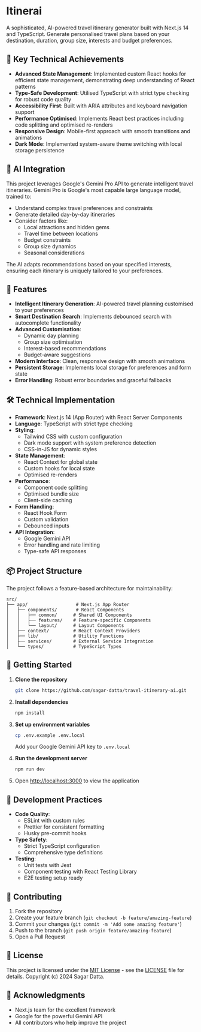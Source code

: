 # Itinerai

A sophisticated, AI-powered travel itinerary generator built with Next.js 14 and TypeScript. Generate personalised travel plans based on your destination, duration, group size, interests and budget preferences.

## 🌟 Key Technical Achievements

- **Advanced State Management**: Implemented custom React hooks for efficient state management, demonstrating deep understanding of React patterns
- **Type-Safe Development**: Utilised TypeScript with strict type checking for robust code quality
- **Accessibility First**: Built with ARIA attributes and keyboard navigation support
- **Performance Optimised**: Implements React best practices including code splitting and optimised re-renders
- **Responsive Design**: Mobile-first approach with smooth transitions and animations
- **Dark Mode**: Implemented system-aware theme switching with local storage persistence

## 🤖 AI Integration

This project leverages Google's Gemini Pro API to generate intelligent travel itineraries. Gemini Pro is Google's most capable large language model, trained to:

- Understand complex travel preferences and constraints
- Generate detailed day-by-day itineraries
- Consider factors like:
  - Local attractions and hidden gems
  - Travel time between locations
  - Budget constraints
  - Group size dynamics
  - Seasonal considerations

The AI adapts recommendations based on your specified interests, ensuring each itinerary is uniquely tailored to your preferences.

## 🚀 Features

- **Intelligent Itinerary Generation**: AI-powered travel planning customised to your preferences
- **Smart Destination Search**: Implements debounced search with autocomplete functionality
- **Advanced Customisation**:
  - Dynamic day planning
  - Group size optimisation
  - Interest-based recommendations
  - Budget-aware suggestions
- **Modern Interface**: Clean, responsive design with smooth animations
- **Persistent Storage**: Implements local storage for preferences and form state
- **Error Handling**: Robust error boundaries and graceful fallbacks

## 🛠 Technical Implementation

- **Framework**: Next.js 14 (App Router) with React Server Components
- **Language**: TypeScript with strict type checking
- **Styling**: 
  - Tailwind CSS with custom configuration
  - Dark mode support with system preference detection
  - CSS-in-JS for dynamic styles
- **State Management**: 
  - React Context for global state
  - Custom hooks for local state
  - Optimised re-renders
- **Performance**:
  - Component code splitting
  - Optimised bundle size
  - Client-side caching
- **Form Handling**: 
  - React Hook Form
  - Custom validation
  - Debounced inputs
- **API Integration**: 
  - Google Gemini API
  - Error handling and rate limiting
  - Type-safe API responses

## 📦 Project Structure

The project follows a feature-based architecture for maintainability:

```
src/
├── app/                  # Next.js App Router
│   ├── components/       # React Components
│   │   ├── common/      # Shared UI Components
│   │   ├── features/    # Feature-specific Components
│   │   └── layout/      # Layout Components
│   ├── context/         # React Context Providers
│   ├── lib/             # Utility Functions
│   ├── services/        # External Service Integration
│   └── types/           # TypeScript Types
```

## 🚀 Getting Started

1. **Clone the repository**

   ```bash
   git clone https://github.com/sagar-datta/travel-itinerary-ai.git
   ```

2. **Install dependencies**

   ```bash
   npm install
   ```

3. **Set up environment variables**

   ```bash
   cp .env.example .env.local
   ```

   Add your Google Gemini API key to `.env.local`

4. **Run the development server**

   ```bash
   npm run dev
   ```

5. Open [http://localhost:3000](http://localhost:3000) to view the application

## 🧪 Development Practices

- **Code Quality**:
  - ESLint with custom rules
  - Prettier for consistent formatting
  - Husky pre-commit hooks
- **Type Safety**:
  - Strict TypeScript configuration
  - Comprehensive type definitions
- **Testing**:
  - Unit tests with Jest
  - Component testing with React Testing Library
  - E2E testing setup ready

## 📝 Contributing

1. Fork the repository
2. Create your feature branch (`git checkout -b feature/amazing-feature`)
3. Commit your changes (`git commit -m 'Add some amazing feature'`)
4. Push to the branch (`git push origin feature/amazing-feature`)
5. Open a Pull Request

## 📄 License

This project is licensed under the [MIT License](LICENSE) - see the [LICENSE](LICENSE) file for details. Copyright (c) 2024 Sagar Datta.

## 🙏 Acknowledgments

- Next.js team for the excellent framework
- Google for the powerful Gemini API
- All contributors who help improve the project
